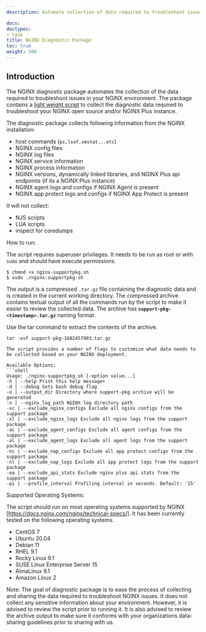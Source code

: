 ```yaml
---
description: Automate collection of data required to troubleshoot issues in a NGINX or NGINX Plus deployment.

docs: 
doctypes:
- task
title: NGINX Diagnostic Package
toc: true
weight: 300
---
```


## Introduction

The NGINX diagnostic package automates the collection of the data required to troubleshoot issues in your NGINX environment. The package contains a [light weight script](https://nginx.org/download/nginx-supportpkg.sh) to collect the diagnostic data required to troubleshoot your NGINX open source and/or NGINX Plus instance.  

The diagnostic package collects following information from the NGINX installation:

- host commands (`ps,lsof,vmstat...etc`)
- NGINX config files
- NGINX log files
- NGINX service information
- NGINX process information
- NGINX versions, dynamically linked libraries, and NGINX Plus api endpoints (if its a NGINX Plus instance)
- NGINX agent logs and configs if NGINX Agent is present
- NGINX app protect logs and configs if NGINX App Protect is present

It will not collect:

- NJS scripts
- LUA scripts
- inspect for coredumps

How to run: 

The script requires superuser privileges. It needs to be run as root or with `sudo` and should have execute permissions.
```shell
$ chmod +x nginx-supportpkg.sh
$ sudo ./nginx-supportpkg.sh
```
The output is a compressed `.tar.gz` file containing the diagnostic data and is created in the current working directory. The compressed archive contains textual output of all the commands run by the script to make it easier to review the collected data. 
The archive has <b>```support-pkg-<timestamp>.tar.gz```</b> naming format.


Use the tar command to extract the contents of the archive.
```shell
tar -xvf support-pkg-1682457903.tar.gz

The script provides a number of flags to customize what data needs to be collected based on your NGINX deployment. 

Available Options:
```shell
Usage: ./nginx-supportpkg.sh [-option value...]
-h | --help Print this help message+
-d | --debug Sets bash debug flag
-o | --output_dir Directory where support-pkg archive will be generated
-n | --nginx_log_path NGINX log directory path
-xc | --exclude_nginx_configs Exclude all nginx configs from the support package
-xl | --exclude_nginx_logs Exclude all nginx logs from the support package
-ac | --exclude_agent_configs Exclude all agent configs from the support package
-al | --exclude_agent_logs Exclude all agent logs from the support package
-nc | --exclude_nap_configs Exclude all app protect configs from the support package
-nl | --exclude_nap_logs Exclude all app protect logs from the support package
-ea | --exclude_api_stats Exclude nginx plus api stats from the support package
-pi | --profile_interval Profiling interval in seconds. Default: '15'
```

Supported Operating Systems:

The script should run on most operating systems supported by NGINX [https://docs.nginx.com/nginx/technical-specs/]. It has been currently tested on the following operating systems.

- CentOS 7
- Ubuntu 20.04
- Debian 11
- RHEL 9.1
- Rocky Linux 9.1
- SUSE Linux Enterprise Server 15
- AlmaLinux 9.1
- Amazon Linux 2



Note: The goal of diagnostic package is to ease the process of collecting and sharing the data required to troubleshoot NGINX issues. It does not collect any sensitive information about your environment. However, it is advised to review the script prior to running it. It is also advised to review the archive output to make sure it conforms with your organizations data-sharing guidelines prior to sharing with us.   


